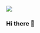 <a href="mailto:min2023237@gmail.com"><img src="https://img.shields.io/badge/min202323@gmail.com-EA4335?style=flat-square&logo=Gmail&logoColor=white&link=mailto:min2023237@gmail.com"/></a>

### Hi there 👋

<!--
**min2023237/min2023237** is a ✨ _special_ ✨ repository because its `README.md` (this file) appears on your GitHub profile.

Here are some ideas to get you started:

- 🔭 I’m currently working on ...
- 🌱 I’m currently learning ...
- 👯 I’m looking to collaborate on ...
- 🤔 I’m looking for help with ...
- 💬 Ask me about ...
- 📫 How to reach me: ...
- 😄 Pronouns: ...
- ⚡ Fun fact: ...
-->
